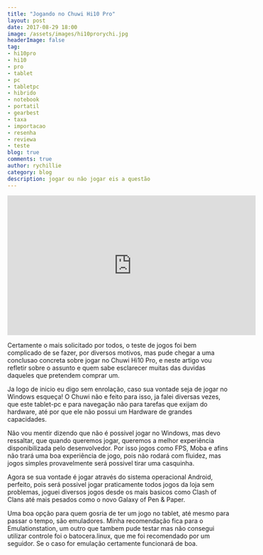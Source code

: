 ```yaml
---
title: "Jogando no Chuwi Hi10 Pro"
layout: post
date: 2017-08-29 18:00
image: /assets/images/hi10prorychi.jpg
headerImage: false
tag:
- hi10pro
- hi10
- pro
- tablet
- pc
- tabletpc
- hibrido
- notebook
- portatil
- gearbest
- taxa
- importacao
- resenha
- reviewa
- teste
blog: true
comments: true
author: rychillie
category: blog
description: jogar ou não jogar eis a questão
---
```

<script async src="//pagead2.googlesyndication.com/pagead/js/adsbygoogle.js"></script>
<!-- Anuncio Blog Rychillie -->
<ins class="adsbygoogle"
     style="display:block"
     data-ad-client="ca-pub-7837358846130941"
     data-ad-slot="9265933715"
     data-ad-format="auto"></ins>
<script>
(adsbygoogle = window.adsbygoogle || []).push({});
</script>

<iframe width="560" height="315" src="https://www.youtube.com/embed/g3shAXcgC8Y" frameborder="0" allowfullscreen></iframe>

<p>Certamente o mais solicitado por todos, o teste de jogos foi bem complicado de se fazer, por diversos motivos, mas pude chegar a uma conclusao concreta sobre jogar no Chuwi Hi10 Pro, e neste artigo vou refletir sobre o assunto e quem sabe esclarecer muitas das duvidas daqueles que pretendem comprar um.</p>

<p>Ja logo de inicio eu digo sem enrolação, caso sua vontade seja de jogar no Windows esqueça! O Chuwi não e feito para isso, ja falei diversas vezes, que este tablet-pc e para navegação não para tarefas que exijam do hardware, até por que ele não possui um Hardware de grandes capacidades.</p>

<p>Não vou mentir dizendo que não é possivel jogar no Windows, mas devo ressaltar, que quando queremos jogar, queremos a melhor experiência disponibilizada pelo desenvolvedor. Por isso jogos como FPS, Moba e afins não trará uma boa experiência de jogo, pois não rodará com fluidez, mas jogos simples provavelmente será possivel tirar uma casquinha.</p>

<p>Agora se sua vontade é jogar através do sistema operacional Android, perfeito, pois será possivel jogar praticamente todos jogos da loja sem problemas, joguei diversos jogos desde os mais basicos como Clash of Clans até mais pesados como o novo Galaxy of Pen & Paper.</p>

<p>Uma boa opção para quem gosria de ter um jogo no tablet, até mesmo para passar o tempo, são emuladores. Minha recomendação fica para o Emulationstation, um outro que tambem pude testar mas não consegui utilizar controle foi o batocera.linux, que me foi recomendado por um seguidor. Se o caso for emulação certamente funcionará de boa.</p>
